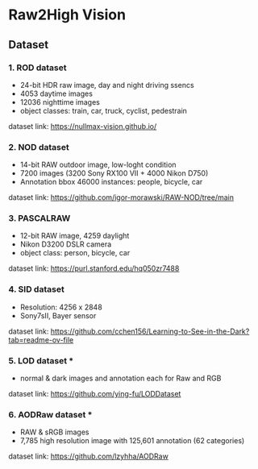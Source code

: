 # Raw2High Vision

## Dataset 
### 1. ROD dataset
   - 24-bit HDR raw image, day and night driving ssencs
   - 4053 daytime images
   - 12036 nighttime images
   - object classes: train, car, truck, cyclist, pedestrain
     
dataset link: https://nullmax-vision.github.io/
   

### 2. NOD dataset
   - 14-bit RAW outdoor image, low-loght condition
   - 7200 images (3200 Sony RX100 VII + 4000 Nikon D750)
   - Annotation bbox 46000 instances: people, bicycle, car

dataset link: https://github.com/igor-morawski/RAW-NOD/tree/main

### 3. PASCALRAW
   - 12-bit RAW image, 4259 daylight
   - Nikon D3200 DSLR camera
   - object class: person, bicycle, car


dataset link: https://purl.stanford.edu/hq050zr7488
   
### 4. SID dataset
   - Resolution: 4256 x 2848
   - Sony7sII, Bayer sensor

     
dataset link: https://github.com/cchen156/Learning-to-See-in-the-Dark?tab=readme-ov-file


### 5. LOD dataset *

   - normal & dark images and annotation each for Raw and RGB

dataset link: https://github.com/ying-fu/LODDataset


### 6. AODRaw dataset *

   - RAW & sRGB images
   - 7,785 high resolution image with 125,601 annotation (62 categories)

dataset link: https://github.com/lzyhha/AODRaw
